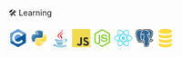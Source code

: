 🛠 Learning

<img src="https://raw.githubusercontent.com/devicons/devicon/master/icons/c/c-original.svg" alt="c" width="33" height="33"/>
<img src="https://raw.githubusercontent.com/devicons/devicon/master/icons/python/python-original.svg" alt="python" width="33" height="33"/>
<img src="https://raw.githubusercontent.com/devicons/devicon/master/icons/java/java-original.svg" alt="java" width="33" height="33"/>
<img src="https://raw.githubusercontent.com/devicons/devicon/master/icons/javascript/javascript-original.svg" alt="javascript" width="33" height="33"/>
<img src="https://raw.githubusercontent.com/devicons/devicon/master/icons/nodejs/nodejs-original.svg" alt="nodejs" width="33" height="33"/>
<img src="https://raw.githubusercontent.com/devicons/devicon/master/icons/react/react-original.svg" alt="react" width="33" height="33"/>
<img src="https://raw.githubusercontent.com/devicons/devicon/master/icons/postgresql/postgresql-original.svg" alt="postgresql" width="33" height="33"/>
<img src="https://raw.githubusercontent.com/devicons/devicon/master/icons/SQL/SQL-original.svg" alt="SQL" width="33" height="33"/>


  
